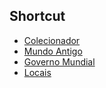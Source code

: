 ## Shortcut

- [Colecionador](./infos/lendas/colecionador.md)
- [Mundo Antigo](./infos/lendas/mundo-antigo.md)
- [Governo Mundial](./infos/governo-mundial.md)
- [Locais](./locais/)
